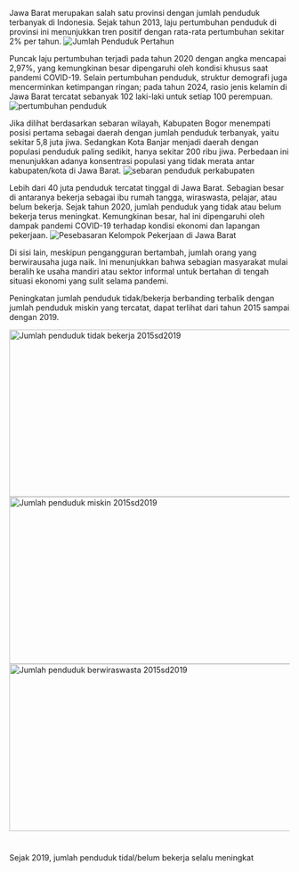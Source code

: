 Jawa Barat merupakan salah satu provinsi dengan jumlah penduduk terbanyak di Indonesia. Sejak tahun 2013, laju pertumbuhan penduduk di provinsi ini menunjukkan tren positif dengan rata-rata pertumbuhan sekitar 2% per tahun.
![Jumlah Penduduk Pertahun](https://github.com/user-attachments/assets/97de01c7-9620-4a92-b9d7-693dc67225cf)

Puncak laju pertumbuhan terjadi pada tahun 2020 dengan angka mencapai 2,97%, yang kemungkinan besar dipengaruhi oleh kondisi khusus saat pandemi COVID-19. Selain pertumbuhan penduduk, struktur demografi juga mencerminkan ketimpangan ringan; pada tahun 2024, rasio jenis kelamin di Jawa Barat tercatat sebanyak 102 laki-laki untuk setiap 100 perempuan.     
![pertumbuhan penduduk](https://github.com/user-attachments/assets/5c3ae8fb-1bc1-476b-9e18-7d74d2a0ffb6)

Jika dilihat berdasarkan sebaran wilayah, Kabupaten Bogor menempati posisi pertama sebagai daerah dengan jumlah penduduk terbanyak, yaitu sekitar 5,8 juta jiwa. Sedangkan Kota Banjar menjadi daerah dengan populasi penduduk paling sedikit, hanya sekitar 200 ribu jiwa. Perbedaan ini menunjukkan adanya konsentrasi populasi yang tidak merata antar kabupaten/kota di Jawa Barat.
![sebaran penduduk perkabupaten](https://github.com/user-attachments/assets/b342a50c-e8da-49ad-b405-f26ba83a24fb)

Lebih dari 40 juta penduduk tercatat tinggal di Jawa Barat. Sebagian besar di antaranya bekerja sebagai ibu rumah tangga, wiraswasta, pelajar, atau belum bekerja. Sejak tahun 2020, jumlah penduduk yang tidak atau belum bekerja terus meningkat. Kemungkinan besar, hal ini dipengaruhi oleh dampak pandemi COVID-19 terhadap kondisi ekonomi dan lapangan pekerjaan.
![Pesebasaran Kelompok Pekerjaan di Jawa Barat](https://github.com/user-attachments/assets/a719ee58-cee1-4e12-aeeb-4f971a41beae)

Di sisi lain, meskipun pengangguran bertambah, jumlah orang yang berwirausaha juga naik. Ini menunjukkan bahwa sebagian masyarakat mulai beralih ke usaha mandiri atau sektor informal untuk bertahan di tengah situasi ekonomi yang sulit selama pandemi. 

Peningkatan jumlah penduduk tidak/bekerja berbanding terbalik dengan jumlah penduduk miskin yang tercatat, dapat terlihat dari tahun 2015 sampai dengan 2019.

<img width="800" height="300" alt="Jumlah penduduk tidak bekerja 2015sd2019" src="https://github.com/user-attachments/assets/2d3534ef-5bea-4606-8cf7-b810b6420b92" />
<img width="800" height="300" alt="Jumlah penduduk miskin 2015sd2019" src="https://github.com/user-attachments/assets/344600e5-6013-40f7-97e6-9e29e578e5a9" />
<img width="800" height="300" alt="Jumlah penduduk berwiraswasta 2015sd2019" src="https://github.com/user-attachments/assets/1dad51ea-e48d-414a-a39e-3af572a1b23c" />






#
Sejak 2019, jumlah penduduk tidal/belum bekerja selalu meningkat
